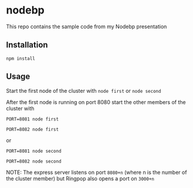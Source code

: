 # nodebp
This repo contains the sample code from my Nodebp presentation

## Installation
`
npm install
`

## Usage

Start the first node of the cluster with `node first` or `node second`

After the first node is running on port 8080 start the other members of the cluster with

`
PORT=8081 node first
`

`
PORT=8082 node first
`

or

`
PORT=8081 node second
`

`
PORT=8082 node second
`

NOTE: The express server listens on port `8080+n` (where n is the number of the cluster member) but Ringpop also opens a port on `3000+n`

